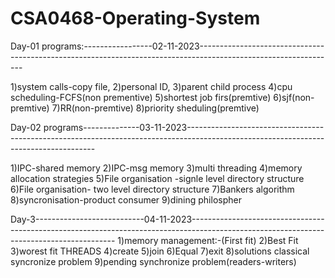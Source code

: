# CSA0468-Operating-System
Day-01 programs:-----------------02-11-2023----------------------------------------------------------------------------------------------------------------

1)system calls-copy file,
2)personal ID,
3)parent child process
4)cpu scheduling-FCFS(non prementive)
5)shortest job firs(premtive)
6)sjf(non-premtive)
7)RR(non-premtive)
8)priority sheduling(premtive)

Day-02 programs--------------03-11-2023-------------------------------------------------------------------------------------------------------------------------------------

1)IPC-shared memory
2)IPC-msg memory
3)multi threading
4)memory allocation strategies
5)File organisation -signle level directory structure
6)File organisation- two level directory structure
7)Bankers algorithm
8)syncronisation-product consumer
9)dining philospher

Day-3---------------------------04-11-2023-----------------------------------------------------------------------------------------------------------------------------------------
1)memory management:-(First fit)
2)Best Fit
3)worest fit
THREADS
4)create
5)join
6)Equal
7)exit
8)solutions classical syncronize problem
9)pending synchronize problem(readers-writers)

